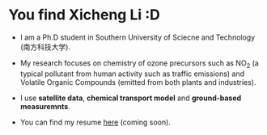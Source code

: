 # You find Xicheng Li :D

- I am a Ph.D student in Southern University of Sciecne and Technology (南方科技大学).  

- My research focuses on chemistry of ozone precursors such as NO<sub>2</sub> (a typical pollutant from human activity such as traffic emissions) and Volatile Organic Compounds (emitted from both plants and industries). 

- I use **satellite data**, **chemical transport model** and **ground-based measuremnts**.

- You can find my resume [here](assets/resume/resume.pdf) (coming soon).
